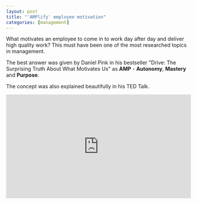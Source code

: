 ```yaml
---
layout: post
title: "'AMPlify' employee motivation"
categories: [management]
---
```


What motivates an employee to come in to work day after day and deliver high quality work? This must have been one of the most researched topics in management.  
 
The best answer was given by Daniel Pink in his bestseller "Drive: The Surprising Truth About What Motivates Us" as **AMP** - **Autonomy**, **Mastery** and **Purpose**.

The concept was also explained beautifully in his TED Talk.

<div style="max-width:854px"><div style="position:relative;height:0;padding-bottom:56.25%"><iframe src="https://embed.ted.com/talks/dan_pink_on_motivation" width="854" height="480" style="position:absolute;left:0;top:0;width:100%;height:100%" frameborder="0" scrolling="no" allowfullscreen></iframe></div></div>
